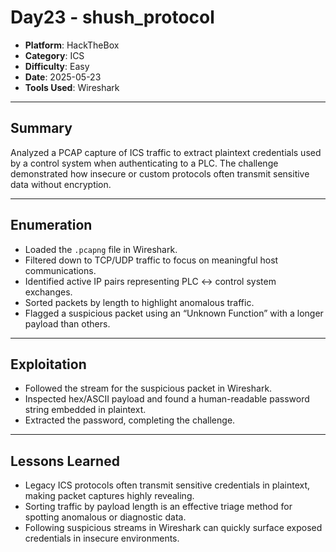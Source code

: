 # Day23 - shush_protocol

- **Platform**: HackTheBox  
- **Category**: ICS  
- **Difficulty**: Easy  
- **Date**: 2025-05-23  
- **Tools Used**: Wireshark  

---

## Summary
Analyzed a PCAP capture of ICS traffic to extract plaintext credentials used by a control system when authenticating to a PLC. The challenge demonstrated how insecure or custom protocols often transmit sensitive data without encryption.

---

## Enumeration
- Loaded the `.pcapng` file in Wireshark.  
- Filtered down to TCP/UDP traffic to focus on meaningful host communications.  
- Identified active IP pairs representing PLC ↔ control system exchanges.  
- Sorted packets by length to highlight anomalous traffic.  
- Flagged a suspicious packet using an “Unknown Function” with a longer payload than others.

---

## Exploitation
- Followed the stream for the suspicious packet in Wireshark.  
- Inspected hex/ASCII payload and found a human-readable password string embedded in plaintext.  
- Extracted the password, completing the challenge.

---

## Lessons Learned
- Legacy ICS protocols often transmit sensitive credentials in plaintext, making packet captures highly revealing.  
- Sorting traffic by payload length is an effective triage method for spotting anomalous or diagnostic data.  
- Following suspicious streams in Wireshark can quickly surface exposed credentials in insecure environments.  
